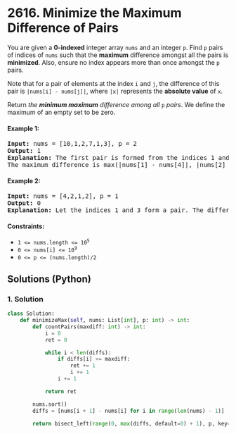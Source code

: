 # 2616. Minimize the Maximum Difference of Pairs
You are given a **0-indexed** integer array `nums` and an integer `p`. Find `p` pairs of indices of `nums` such that the **maximum** difference amongst all the pairs is **minimized**. Also, ensure no index appears more than once amongst the `p` pairs.

Note that for a pair of elements at the index `i` and `j`, the difference of this pair is `|nums[i] - nums[j]|`, where `|x|` represents the **absolute value** of `x`.

Return *the **minimum maximum** difference among all* `p` *pairs*. We define the maximum of an empty set to be zero.

#### Example 1:
<pre>
<strong>Input:</strong> nums = [10,1,2,7,1,3], p = 2
<strong>Output:</strong> 1
<strong>Explanation:</strong> The first pair is formed from the indices 1 and 4, and the second pair is formed from the indices 2 and 5.
The maximum difference is max(|nums[1] - nums[4]|, |nums[2] - nums[5]|) = max(0, 1) = 1. Therefore, we return 1.
</pre>

#### Example 2:
<pre>
<strong>Input:</strong> nums = [4,2,1,2], p = 1
<strong>Output:</strong> 0
<strong>Explanation:</strong> Let the indices 1 and 3 form a pair. The difference of that pair is |2 - 2| = 0, which is the minimum we can attain.
</pre>

#### Constraints:
* <code>1 <= nums.length <= 10<sup>5</sup></code>
* <code>0 <= nums[i] <= 10<sup>9</sup></code>
* `0 <= p <= (nums.length)/2`

## Solutions (Python)

### 1. Solution
```Python
class Solution:
    def minimizeMax(self, nums: List[int], p: int) -> int:
        def countPairs(maxdiff: int) -> int:
            i = 0
            ret = 0

            while i < len(diffs):
                if diffs[i] <= maxdiff:
                    ret += 1
                    i += 1
                i += 1

            return ret

        nums.sort()
        diffs = [nums[i + 1] - nums[i] for i in range(len(nums) - 1)]

        return bisect_left(range(0, max(diffs, default=0) + 1), p, key=countPairs)
```
